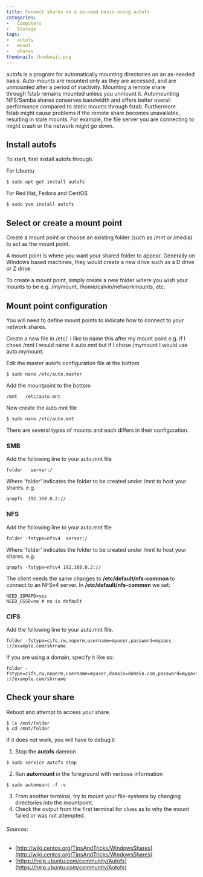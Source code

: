 ```yaml
---
title: Connect shares on a as-need basis using autofs
categories:
-   Computers
-   Storage
tags:
-   autofs
-   mount
-   shares
thumbnail: thumbnail.png
---
```


autofs is a program for automatically mounting directories on an as-needed basis. Auto-mounts are mounted only as they are accessed, and are unmounted after a period of inactivity. Mounting a remote share through fstab remains mounted unless you unmount it. Automounting NFS/Samba shares conserves bandwidth and offers better overall performance compared to static mounts through fstab. Furthermore fstab might cause problems if the remote share becomes unavailable, resulting in stale mounts. For example, the file server you are connecting to might crash or the network might go down.

<!-- more -->

## Install autofs

To start, first install autofs through.

For Ubuntu

```terminal
$ sudo apt-get install autofs
```

For Red Hat, Fedora and CentOS

```terminal
$ sudo yum install autofs
```

## Select or create a mount point

Create a mount point or choose an existing folder (such as /mnt or /media) to act as the mount point.

A mount point is where you want your shared folder to appear. Generally on Windows based machines, they would create a new drive such as a D drive or Z drive.

To create a mount point, simply create a new folder where you wish your mounts to be e.g. /mymount, /home/calvin/networkmounts, etc.

## Mount point configuration

You will need to define mount points to indicate how to connect to your network shares.

Create a new file in /etc/. I like to name this after my mount point e.g. if I chose /mnt I would name it auto.mnt but if I chose /mymount I would use auto.mymount.

Edit the master autofs configuration file at the bottom

```terminal
$ sudo nano /etc/auto.master
```

Add the mountpoint to the bottom

```config
/mnt   /etc/auto.mnt
```

Now create the auto.mnt file

```terminal
$ sudo nano /etc/auto.mnt
```

There are several types of mounts and each differs in their configuration.

### SMB

Add the following line to your auto.mnt file

```config
folder   server:/
```

Where 'folder' indicates the folder to be created under /mnt to host your shares. e.g.

```config
qnapfs  192.168.0.2://
```

### NFS

Add the following line to your auto.mnt file

```config
folder -fstype=nfsv4  server:/
```

Where 'folder' indicates the folder to be created under /mnt to host your shares. e.g.

```config
qnapfs -fstype=nfsv4 192.168.0.2://
```

The client needs the same changes to **/etc/default/nfs-common** to connect to an NFSv4 server. In **/etc/default/nfs-common** we set:

```config
NEED_IDMAPD=yes  
NEED_GSSD=no # no is default
```
### CIFS


Add the following line to your auto.mnt file.

```config
folder -fstype=cifs,rw,noperm,username=myuser,password=mypass ://example.com/shrname
```

If you are using a domain, specify it like so:

```config
folder -fstype=cifs,rw,noperm,username=myuser,domain=domain.com,password=mypass ://example.com/shrname
```

## Check your share

Reboot and attempt to access your share.

```terminal
$ ls /mnt/folder  
$ cd /mnt/folder
```

If it does not work, you will have to debug it

1.  Stop the **autofs** daemon

```terminal
$ sudo service autofs stop
```

2.  Run **automount** in the foreground with verbose information

```terminal
$ sudo automount -f -v
```

3.  From another terminal, try to mount your file-systems by changing directories into the mountpoint.
4.  Check the output from the first terminal for clues as to why the mount failed or was not attempted.

###### Sources:

*   [http://wiki.centos.org/TipsAndTricks/WindowsShares](http://wiki.centos.org/TipsAndTricks/WindowsShares)
*   [https://help.ubuntu.com/community/Autofs](https://help.ubuntu.com/community/Autofs)
